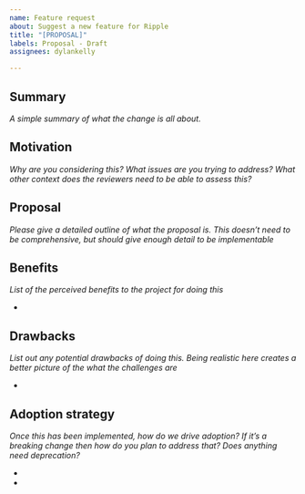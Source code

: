 ```yaml
---
name: Feature request
about: Suggest a new feature for Ripple
title: "[PROPOSAL]"
labels: Proposal - Draft
assignees: dylankelly

---
```


## **Summary**

*A simple summary of what the change is all about.*

## **Motivation**

*Why are you considering this? What issues are you trying to address? What other context does the reviewers need to be able to assess this?*

## **Proposal**

*Please give a detailed outline of what the proposal is. This doesn’t need to be comprehensive, but should give enough detail to be implementable*

## **Benefits**

*List of the perceived benefits to the project for doing this*

- 

## **Drawbacks**

*List out any potential drawbacks of doing this. Being realistic here creates a better picture of the what the challenges are*

- 

## **Adoption strategy**

*Once this has been implemented, how do we drive adoption? If it’s a breaking change then how do you plan to address that? Does anything need deprecation?*

- 
-
